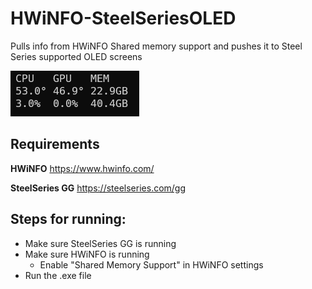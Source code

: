 # HWiNFO-SteelSeriesOLED
Pulls info from HWiNFO Shared memory support and pushes it to Steel Series supported OLED screens

![hwinfo-steelseries-oled.png](/hwinfo-steelseries-oled.png)

## Requirements
**HWiNFO**
https://www.hwinfo.com/

**SteelSeries GG**
https://steelseries.com/gg


## Steps for running:
- Make sure SteelSeries GG is running
- Make sure HWiNFO is running
  - Enable "Shared Memory Support" in HWiNFO settings
- Run the .exe file
